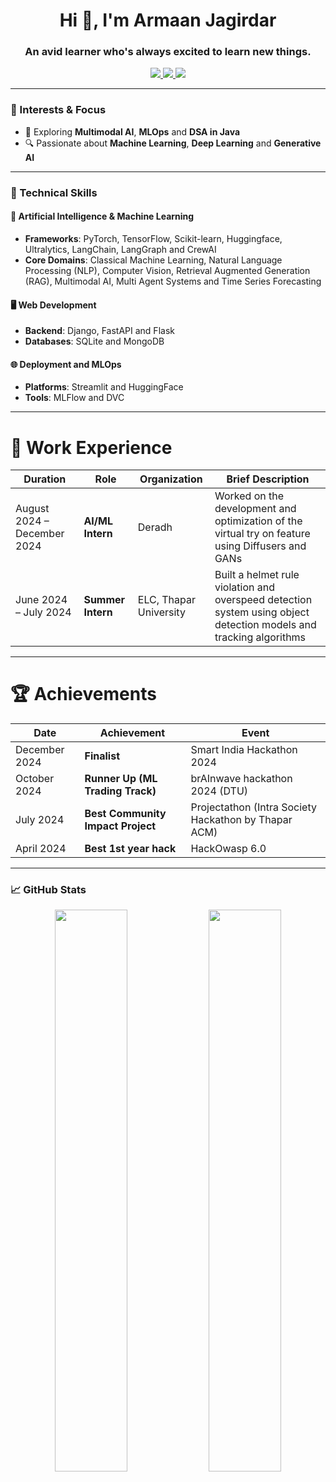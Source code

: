<h1 align="center">Hi 👋, I'm Armaan Jagirdar</h1>
<h3 align="center">An avid learner who's always excited to learn new things.</h3>

<p align="center">
  <a href="https://www.linkedin.com/in/armaan-jagirdar/" target="_blank">
    <img src="https://img.shields.io/badge/LinkedIn-Armaan%20Jagirdar-blue?style=flat&logo=linkedin" />
  </a>
  <a href="mailto:armaanjagirdar@gmail.com">
    <img src="https://img.shields.io/badge/Gmail-armaanjagirdar%40gmail.com-red?style=flat&logo=gmail" />
  </a>
  <a href="https://drive.google.com/file/d/1i6THGdqmlhE8IHpYRc_Xqxwjw5uJB2Wz/view?usp=sharing" target="_blank">
    <img src="https://img.shields.io/badge/Resume-View-blue?style=flat&logo=google-drive" />
  </a>
</p>

---

### 🤖 Interests & Focus
- 🌱 Exploring **Multimodal AI**, **MLOps** and **DSA in Java**
- 🔍 Passionate about **Machine Learning**, **Deep Learning** and **Generative AI**
---

### 💼 Technical Skills

#### 🧠 Artificial Intelligence & Machine Learning
- **Frameworks**: PyTorch, TensorFlow, Scikit-learn, Huggingface, Ultralytics, LangChain, LangGraph and CrewAI
- **Core Domains**: Classical Machine Learning, Natural Language Processing (NLP), Computer Vision, Retrieval Augmented Generation (RAG), Multimodal AI, Multi Agent Systems and Time Series Forecasting

#### 🖥️ Web Development
- **Backend**: Django, FastAPI and Flask
- **Databases**: SQLite and MongoDB

#### 🌐 Deployment and MLOps
- **Platforms**: Streamlit and HuggingFace
- **Tools**: MLFlow and DVC
  
---

# 💼 Work Experience

| Duration | Role | Organization | Brief Description |
|----------|------|--------------|-------------|
| August 2024 – December 2024 | **AI/ML Intern** | Deradh | Worked on the development and optimization of the virtual try on feature using Diffusers and GANs|
| June 2024 – July 2024 | **Summer Intern** | ELC, Thapar University | Built a helmet rule violation and overspeed detection system using object detection models and tracking algorithms |

---

# 🏆 Achievements

| Date | Achievement | Event |
|------|------------------------------|------------------------------|
| December 2024 | **Finalist** | Smart India Hackathon 2024 |
| October 2024 | **Runner Up (ML Trading Track)** | brAInwave hackathon 2024 (DTU) |
| July 2024 | **Best Community Impact Project** | Projectathon (Intra Society Hackathon by Thapar ACM) |
| April 2024 | **Best 1st year hack** | HackOwasp 6.0 |

---

### 📈 GitHub Stats
<p align="center">
  <img src="https://github-readme-stats.vercel.app/api?username=Armaan457&show_icons=true&theme=radical" width="48%" />
  <img src="https://github-readme-stats.vercel.app/api/top-langs/?username=Armaan457&layout=compact&theme=radical" width="48%" />
</p>

